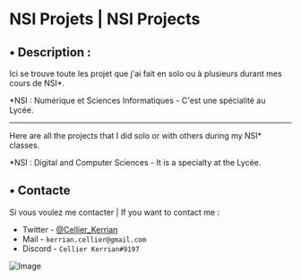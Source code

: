 # NSI Projets | NSI Projects

## • Description :

Ici se trouve toute les projet que j'ai fait en solo ou à plusieurs durant mes cours de NSI*.

*NSI : Numérique et Sciences Informatiques - C'est une spécialité au Lycée.

---

Here are all the projects that I did solo or with others during my NSI* classes.

*NSI : Digital and Computer Sciences - It is a specialty at the Lycée.

## • Contacte

Si vous voulez me contacter | If you want to contact me :
- Twitter - [@Cellier_Kerrian](https://twitter.com/Cellier_Kerrian)
- Mail - `kerrian.cellier@gmail.com`
- Discord - `Cellier Kerrian#9197`

![Image](https://cdn.discordapp.com/attachments/922486147366662204/922486202844737606/banner.png)
